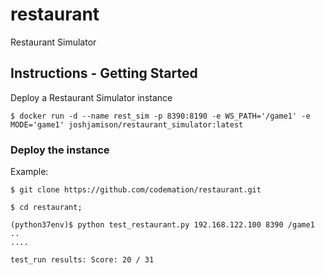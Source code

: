 # restaurant

Restaurant Simulator

## Instructions - Getting Started 
Deploy a Restaurant Simulator instance

    $ docker run -d --name rest_sim -p 8390:8190 -e WS_PATH='/game1' -e MODE='game1' joshjamison/restaurant_simulator:latest


### Deploy the instance

Example:

    $ git clone https://github.com/codemation/restaurant.git

    $ cd restaurant;

    (python37env)$ python test_restaurant.py 192.168.122.100 8390 /game1
    ..
    ....

    test_run results: Score: 20 / 31

